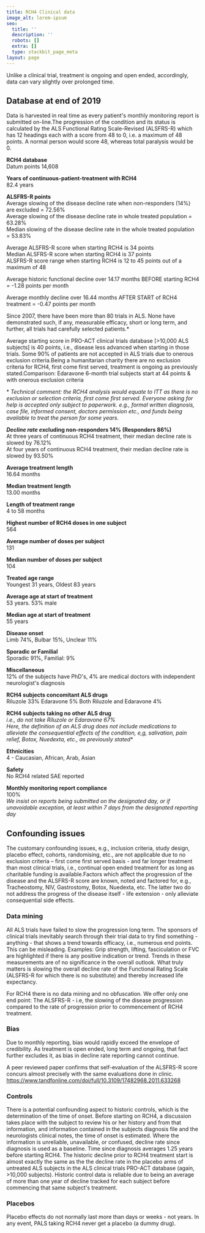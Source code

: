 ```yaml
---
title: RCH4 Clinical data
image_alt: lorem-ipsum
seo:
  title: ''
  description: ''
  robots: []
  extra: []
  type: stackbit_page_meta
layout: page
---
```

Unlike a clinical trial, treatment is ongoing and open ended, accordingly, data can vary slightly over prolonged time.

## Database at end of 2019

Data is harvested in real time as every patient's monthly monitoring report is submitted on-line.The progression of the condition and its status is calculated by the ALS Functional Rating Scale-Revised (ALSFRS-R) which has 12 headings each with a score from 48 to 0, i.e. a maximum of 48 points. A normal person would score 48, whereas total paralysis would be 0.

**RCH4 database**\
Datum points 14,608

**Years of continuous-patient-treatment with RCH4**\
82.4 years

**ALSFRS-R points**\
Average slowing of the disease decline rate when non-responders (14%) are excluded = 72.56%\
Average slowing of the disease decline rate in whole treated population = 63.28%\
Median slowing of the disease decline rate in the whole treated population = 53.83%

Average ALSFRS-R score when starting RCH4 is 34  points\
Median ALSFRS-R score when starting  RCH4 is 37 points\
ALSFRS-R score range when starting RCH4 is 12 to 45 points out of a maximum of 48

Average historic functional decline over 14.17 months BEFORE starting RCH4 = -1.28 points per month

Average monthly decline over 16.44 months AFTER START of RCH4 treatment = -0.47 points per month

Since 2007, there have been more than 80 trials in ALS. None have demonstrated such, if any, measurable efficacy, short or long term, and further, all trials had carefully selected patients.\*

Average starting score in PRO-ACT clinical trials database \[>10,000 ALS subjects] is 40 points, i.e., disease less advanced when starting in those trials. Some 90% of patients are not accepted in ALS trials due to onerous exclusion criteria.Being a humanitarian charity there are no exclusion criteria for RCH4, first come first served, treatment is ongoing as previously stated.Comparison: Edaravone 6-month trial subjects start at 44 points & with onerous exclusion criteria

\* *Technical comment: the RCH4 analysis would equate to ITT as there is no exclusion or selection criteria, first come first served. Everyone asking for help is accepted only subject to paperwork. e.g., formal written diagnosis, case file, informed consent, doctors permission etc., and funds being available to treat the person for some years.*

***Decline rate e*****xcluding non-responders 14% (Responders 86%)**\
At three years of continuous RCH4 treatment, their median decline rate is slowed by 76.12%\
At four years of continuous RCH4 treatment, their median decline rate is slowed by 93.50%

​**Average treatment length**\
16.64 months

**Median treatment length**\
13.00 months

**Length of treatment range**\
4 to 58 months

**Highest number of RCH4 doses in one subject**\
564

**Average number of doses per subject**\
131

**Median number of doses per subject**\
104

**Treated age range**\
Youngest 31 years, Oldest 83 years

**Average age at start of treatment**\
53 years. 53% male

**Median age at start of treatment**\
55 years

**Disease onset**\
Limb 74%, Bulbar 15%, Unclear 11%

**Sporadic or Familial**\
Sporadic 91%, Familial: 9%

**Miscellaneous**  
​12% of the subjects have PhD's, 4% are medical doctors with independent neurologist's diagnosis

**RCH4 subjects concomitant ALS drugs**\
Riluzole 33% Edaravone 5% Both Riluzole and Edaravone 4%

**RCH4 subjects taking no other ALS drug**\
*i.e., do not take Riluzole or Edaravone 67%*\
*Here, the definition of an ALS drug does not include medications to alleviate the consequential effects of the condition, e,g, salivation, pain relief, Botox, Nuedexta, etc., as previously stated*\*

**Ethnicities**\
4 - Caucasian, African, Arab, Asian

**Safety**\
No RCH4 related SAE reported

**Monthly monitoring report compliance**\
100%\
*We insist on reports being submitted on the designated day, or if unavoidable exception, at least within 7 days from the designated reporting day*

## Confounding issues

The customary confounding issues, e.g., inclusion criteria, study design, placebo effect, cohorts, randomising, etc., are not applicable due to no exclusion criteria – first come first served basis - and far longer treatment than most clinical trials, i.e., continual open ended treatment for as long as charitable funding is available.Factors which affect the progression of the disease and the ALSFRS-R score are known, noted and factored for, e.g., Tracheostomy, NIV, Gastrostomy, Botox, Nuedexta, etc. The latter two do not address the progress of the disease itself - life extension - only alleviate consequential side effects.

### Data mining

All ALS trials have failed to slow the progression long term. The sponsors of clinical trials inevitably search through their trial data to try find something - anything - that shows a trend towards efficacy, i.e., numerous end points. This can be misleading.
Examples: Grip strength, lifting, fasciculation or FVC are highlighted if there is any positive indication or trend. Trends in these measurements are of no significance in the overall outlook.
What truly matters is slowing the overall decline rate of the Functional Rating Scale (ALSFRS-R for which there is no substitute) and thereby increased life expectancy.

For RCH4 there is no data mining and no obfuscation. We offer only one end point: The ALSFRS-R - i.e, the slowing of the disease progression compared to the rate of progression prior to commencement of RCH4 treatment.

### Bias

Due to monthly reporting, bias would rapidly exceed the envelope of credibility. As treatment is open ended, long term and ongoing, that fact further excludes it, as bias in decline rate reporting cannot continue.

A peer reviewed paper confirms that self-evaluation of the ALSFRS-R score concurs almost precisely with the same evaluations done in clinic.
https://www.tandfonline.com/doi/full/10.3109/17482968.2011.633268

### Controls

​There is a potential confounding aspect to historic controls, which is the determination of the time of onset. Before starting on RCH4, a discussion takes place with the subject to review his or her history and from that information, and information contained in the subjects diagnosis file and the neurologists clinical notes, the time of onset is estimated. Where the information is unreliable, unavailable, or confused, decline rate since diagnosis is used as a baseline. Time since diagnosis averages 1.25 years before starting RCH4. The historic decline prior to RCH4 treatment start is almost exactly the same as the the decline rate in the placebo arms of untreated ALS subjects in the ALS clinical trials PRO-ACT database (again, >10,000 subjects).
Historic control data is reliable due to being an average of more than one year of decline tracked for each subject before commencing that same subject's treatment.

### Placebos

Placebo effects do not normally last more than days or weeks - not years.
In any event, PALS taking RCH4 never get a placebo (a dummy drug).
